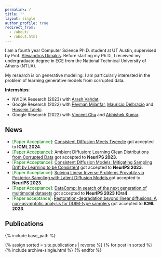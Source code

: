 ```yaml
---
permalink: /
title: ""
layout: single
author_profile: true
redirect_from:
  - /about/
  - /about.html
---
```


I am a fourth year Computer Science Ph.D. student at UT Austin, supervised by Prof. [Alexandros Dimakis](https://users.ece.utexas.edu/~dimakis/). Before starting my Ph.D., I received my undergraduate degree in ECE from the National Technical University of Athens (NTUA).

 


My research is on generative modeling. I am particularly interested in the problem of learning generative models from corrupted data.


**Internships**:
* NVIDIA Research (2023) with [Arash Vahdat](https://scholar.google.com/citations?user=p9-nlRIAAAAJ&hl=en).
* Google Research (2022) with [Peyman Milanfar](https://scholar.google.com/citations?user=iGzDl8IAAAAJ&hl=en), [Mauricio Delbracio](https://scholar.google.com/citations?user=lDDm920AAAAJ&hl=en) and [Hossein Talebi](https://scholar.google.com/citations?user=UOX9BigAAAAJ&hl=en). 
* Google Research (2022) with [Vincent Chu](https://scholar.google.com/citations?user=R-OrlSgAAAAJ&hl=en) and [Abhishek Kumar](https://scholar.google.com/citations?user=6vghMS0AAAAJ&hl=en).



## News
- <span style="color:green"> [Paper Acceptance]: </span> [Consistent Diffusion Meets Tweedie](https://arxiv.org/abs/2404.10177) got accepted to **ICML 2024**.
- <span style="color:green"> [Paper Acceptance]: </span> [Ambient Diffusion: Learning Clean Distributions from Corrupted Data](https://arxiv.org/abs/2305.19256) got accepted to **NeurIPS 2023**.
- <span style="color:green"> [Paper Acceptance]: </span> [Consistent Diffusion Models: Mitigating Sampling Drift by Learning to be Consistent](https://arxiv.org/abs/2302.09057) got accepted to **NeurIPS 2023**.
- <span style="color:green"> [Paper Acceptance]: </span> [Solving Linear Inverse Problems Provably via Posterior Sampling with Latent Diffusion Models
](https://arxiv.org/abs/2307.00619) got accepted to **NeurIPS 2023**.
- <span style="color:green"> [Paper Acceptance]: </span> [DataComp: In search of the next generation of multimodal datasets](https://arxiv.org/abs/2304.14108) got accepted to **NeurIPS 2023 (Oral)**.
- <span style="color:green"> [Paper acceptance]: </span> [Restoration-degradation beyond linear diffusions: A non-asymptotic analysis for DDIM-type samplers](https://arxiv.org/abs/2303.03384) got accepted to **ICML 2023**.





## Publications
{% include base_path %}

{% assign sorted = site.publications | reverse %}
{% for post in sorted %}
  {% include archive-single.html %}
{% endfor %}
